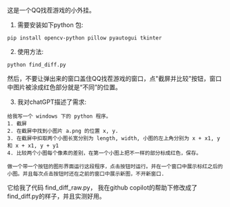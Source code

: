 这是一个QQ找茬游戏的小外挂。

1. 需要安装如下python 包:

```
pip install opencv-python pillow pyautogui tkinter
```

2. 使用方法:

```
python find_diff.py
```

然后，不要让弹出来的窗口盖住QQ找茬游戏的窗口，点"截屏并比较"按钮，窗口中图片被涂成红色部分就是“不同”的位置。

3. 我对chatGPT描述了需求:
```
给我写一个 windows 下的 python 程序。
1. 截屏
2. 在截屏中找到小图片 a.png 的位置 x, y.
3. 在截屏中扣取两个小图长宽分别为 length, width, 小图的左上角分别为 x + x1, y 和 x + x1, y + y1
4. 比较两个小图每个像素的差别，在第一个小图上把不一样的部分标成红色，保存。

做一个带一个按钮的图形界面运行这段程序，点击按钮时运行。并在一个窗口中展示标红之后的小图。并且每次点击按钮时还在之前的窗口中展示新图，不开新窗口.
```
它给我了代码 find_diff_raw.py， 我在github copilot的帮助下修改成了find_diff.py的样子，并且实测好用。